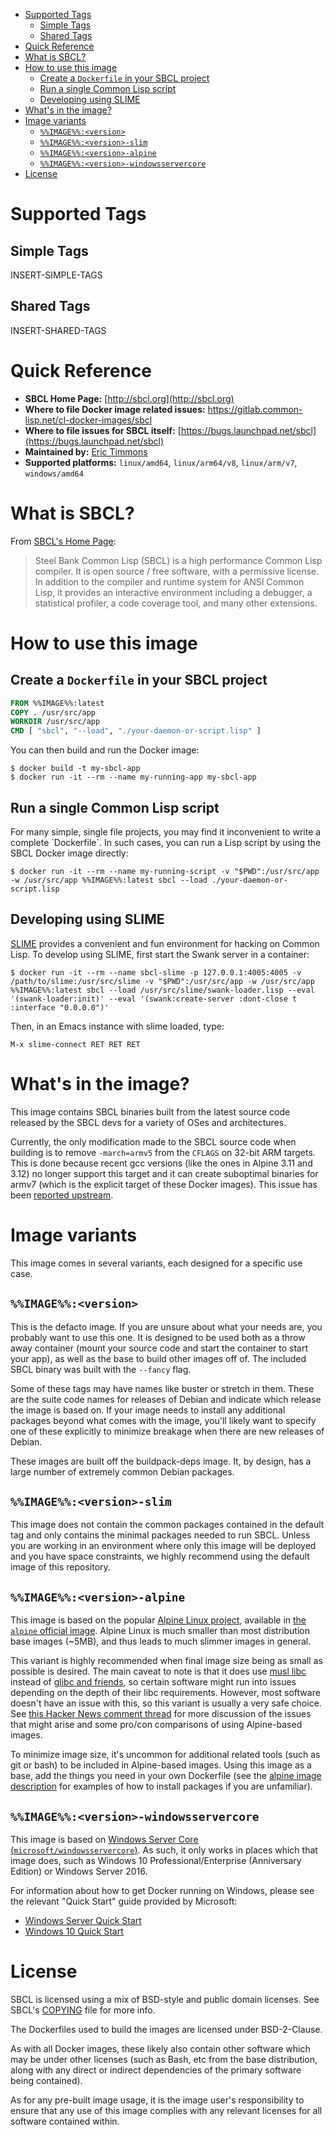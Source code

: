 - [Supported Tags](#orge8fd23b)
  - [Simple Tags](#org4d770a0)
  - [Shared Tags](#org9cf3b84)
- [Quick Reference](#org765a47a)
- [What is SBCL?](#orgbe34f07)
- [How to use this image](#org9b56958)
  - [Create a `Dockerfile` in your SBCL project](#org4ee6ec8)
  - [Run a single Common Lisp script](#orgde0439d)
  - [Developing using SLIME](#org2488c13)
- [What's in the image?](#org0878edb)
- [Image variants](#org7e05aa8)
  - [`%%IMAGE%%:<version>`](#org700127e)
  - [`%%IMAGE%%:<version>-slim`](#org628e123)
  - [`%%IMAGE%%:<version>-alpine`](#orgacfdb0e)
  - [`%%IMAGE%%:<version>-windowsservercore`](#org60167db)
- [License](#org0448fe1)



<a id="orge8fd23b"></a>

# Supported Tags


<a id="org4d770a0"></a>

## Simple Tags

INSERT-SIMPLE-TAGS


<a id="org9cf3b84"></a>

## Shared Tags

INSERT-SHARED-TAGS


<a id="org765a47a"></a>

# Quick Reference

-   **SBCL Home Page:** [http://sbcl.org](http://sbcl.org)
-   **Where to file Docker image related issues:** <https://gitlab.common-lisp.net/cl-docker-images/sbcl>
-   **Where to file issues for SBCL itself:** [https://bugs.launchpad.net/sbcl](https://bugs.launchpad.net/sbcl)
-   **Maintained by:** [Eric Timmons](https://github.com/daewok)
-   **Supported platforms:** `linux/amd64`, `linux/arm64/v8`, `linux/arm/v7`, `windows/amd64`


<a id="orgbe34f07"></a>

# What is SBCL?

From [SBCL's Home Page](http://sbcl.org):

> Steel Bank Common Lisp (SBCL) is a high performance Common Lisp compiler. It is open source / free software, with a permissive license. In addition to the compiler and runtime system for ANSI Common Lisp, it provides an interactive environment including a debugger, a statistical profiler, a code coverage tool, and many other extensions.


<a id="org9b56958"></a>

# How to use this image


<a id="org4ee6ec8"></a>

## Create a `Dockerfile` in your SBCL project

```dockerfile
FROM %%IMAGE%%:latest
COPY . /usr/src/app
WORKDIR /usr/src/app
CMD [ "sbcl", "--load", "./your-daemon-or-script.lisp" ]
```

You can then build and run the Docker image:

```console
$ docker build -t my-sbcl-app
$ docker run -it --rm --name my-running-app my-sbcl-app
```


<a id="orgde0439d"></a>

## Run a single Common Lisp script

For many simple, single file projects, you may find it inconvenient to write a complete \`Dockerfile\`. In such cases, you can run a Lisp script by using the SBCL Docker image directly:

```console
$ docker run -it --rm --name my-running-script -v "$PWD":/usr/src/app -w /usr/src/app %%IMAGE%%:latest sbcl --load ./your-daemon-or-script.lisp
```


<a id="org2488c13"></a>

## Developing using SLIME

[SLIME](https://common-lisp.net/project/slime/) provides a convenient and fun environment for hacking on Common Lisp. To develop using SLIME, first start the Swank server in a container:

```console
$ docker run -it --rm --name sbcl-slime -p 127.0.0.1:4005:4005 -v /path/to/slime:/usr/src/slime -v "$PWD":/usr/src/app -w /usr/src/app %%IMAGE%%:latest sbcl --load /usr/src/slime/swank-loader.lisp --eval '(swank-loader:init)' --eval '(swank:create-server :dont-close t :interface "0.0.0.0")'
```

Then, in an Emacs instance with slime loaded, type:

```emacs
M-x slime-connect RET RET RET
```


<a id="org0878edb"></a>

# What's in the image?

This image contains SBCL binaries built from the latest source code released by the SBCL devs for a variety of OSes and architectures.

Currently, the only modification made to the SBCL source code when building is to remove `-march=armv5` from the `CFLAGS` on 32-bit ARM targets. This is done because recent gcc versions (like the ones in Alpine 3.11 and 3.12) no longer support this target and it can create suboptimal binaries for armv7 (which is the explicit target of these Docker images). This issue has been [reported upstream](https://bugs.launchpad.net/sbcl/+bug/1839783).


<a id="org7e05aa8"></a>

# Image variants

This image comes in several variants, each designed for a specific use case.


<a id="org700127e"></a>

## `%%IMAGE%%:<version>`

This is the defacto image. If you are unsure about what your needs are, you probably want to use this one. It is designed to be used both as a throw away container (mount your source code and start the container to start your app), as well as the base to build other images off of. The included SBCL binary was built with the `--fancy` flag.

Some of these tags may have names like buster or stretch in them. These are the suite code names for releases of Debian and indicate which release the image is based on. If your image needs to install any additional packages beyond what comes with the image, you'll likely want to specify one of these explicitly to minimize breakage when there are new releases of Debian.

These images are built off the buildpack-deps image. It, by design, has a large number of extremely common Debian packages.


<a id="org628e123"></a>

## `%%IMAGE%%:<version>-slim`

This image does not contain the common packages contained in the default tag and only contains the minimal packages needed to run SBCL. Unless you are working in an environment where only this image will be deployed and you have space constraints, we highly recommend using the default image of this repository.


<a id="orgacfdb0e"></a>

## `%%IMAGE%%:<version>-alpine`

This image is based on the popular [Alpine Linux project](https://alpinelinux.org/), available in [the `alpine` official image](https://hub.docker.com/_/alpine). Alpine Linux is much smaller than most distribution base images (~5MB), and thus leads to much slimmer images in general.

This variant is highly recommended when final image size being as small as possible is desired. The main caveat to note is that it does use [musl libc](https://musl.libc.org/) instead of [glibc and friends](https://www.etalabs.net/compare_libcs.html), so certain software might run into issues depending on the depth of their libc requirements. However, most software doesn't have an issue with this, so this variant is usually a very safe choice. See [this Hacker News comment thread](https://news.ycombinator.com/item?id=10782897) for more discussion of the issues that might arise and some pro/con comparisons of using Alpine-based images.

To minimize image size, it's uncommon for additional related tools (such as git or bash) to be included in Alpine-based images. Using this image as a base, add the things you need in your own Dockerfile (see the [alpine image description](https://hub.docker.com/_/alpine/) for examples of how to install packages if you are unfamiliar).


<a id="org60167db"></a>

## `%%IMAGE%%:<version>-windowsservercore`

This image is based on [Windows Server Core (`microsoft/windowsservercore`)](https://hub.docker.com/_/microsoft-windows-servercore). As such, it only works in places which that image does, such as Windows 10 Professional/Enterprise (Anniversary Edition) or Windows Server 2016.

For information about how to get Docker running on Windows, please see the relevant "Quick Start" guide provided by Microsoft:

-   [Windows Server Quick Start](https://msdn.microsoft.com/en-us/virtualization/windowscontainers/quick_start/quick_start_windows_server)
-   [Windows 10 Quick Start](https://msdn.microsoft.com/en-us/virtualization/windowscontainers/quick_start/quick_start_windows_10)


<a id="org0448fe1"></a>

# License

SBCL is licensed using a mix of BSD-style and public domain licenses. See SBCL's [COPYING](http://sbcl.git.sourceforge.net/git/gitweb.cgi?p=sbcl/sbcl.git;a=blob_plain;f=COPYING;hb=HEAD) file for more info.

The Dockerfiles used to build the images are licensed under BSD-2-Clause.

As with all Docker images, these likely also contain other software which may be under other licenses (such as Bash, etc from the base distribution, along with any direct or indirect dependencies of the primary software being contained).

As for any pre-built image usage, it is the image user's responsibility to ensure that any use of this image complies with any relevant licenses for all software contained within.
